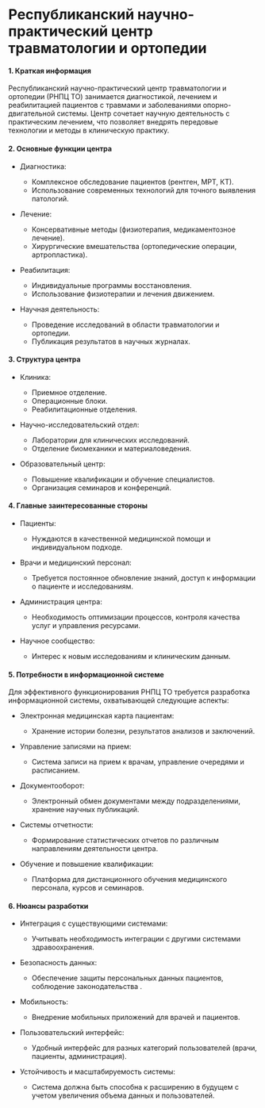 # Республиканский научно-практический центр травматологии и ортопедии

#### 1. Краткая информация
Республиканский научно-практический центр травматологии и ортопедии (РНПЦ ТО) занимается диагностикой, лечением и реабилитацией пациентов с травмами и заболеваниями опорно-двигательной системы. Центр сочетает научную деятельность с практическим лечением, что позволяет внедрять передовые технологии и методы в клиническую практику.

#### 2. Основные функции центра
- Диагностика:
   - Комплексное обследование пациентов (рентген, МРТ, КТ).
   - Использование современных технологий для точного выявления патологий.

- Лечение:
   - Консервативные методы (физиотерапия, медикаментозное лечение).
   - Хирургические вмешательства (ортопедические операции, артропластика).

- Реабилитация:
   - Индивидуальные программы восстановления.
   - Использование физиотерапии и лечения движением.

- Научная деятельность:
   - Проведение исследований в области травматологии и ортопедии.
   - Публикация результатов в научных журналах.

#### 3. Структура центра
- Клиника:
   - Приемное отделение.
   - Операционные блоки.
   - Реабилитационные отделения.

- Научно-исследовательский отдел:
   - Лаборатории для клинических исследований.
   - Отделение биомеханики и материаловедения.

- Образовательный центр:
   - Повышение квалификации и обучение специалистов.
   - Организация семинаров и конференций.

#### 4. Главные заинтересованные стороны
- Пациенты:
   - Нуждаются в качественной медицинской помощи и индивидуальном подходе.

- Врачи и медицинский персонал:
   - Требуется постоянное обновление знаний, доступ к информации о пациенте и исследованиям.

- Администрация центра:
   - Необходимость оптимизации процессов, контроля качества услуг и управления ресурсами.

- Научное сообщество:
    - Интерес к новым исследованиям и клиническим данным.

#### 5. Потребности в информационной системе
Для эффективного функционирования РНПЦ ТО требуется разработка информационной системы, охватывающей следующие аспекты:

- Электронная медицинская карта пациентам:
   -  Хранение истории болезни, результатов анализов и заключений.
 
- Управление записями на прием:
    - Система записи на прием к врачам, управление очередями и расписанием.

- Документооборот:
  -  Электронный обмен документами между подразделениями, хранение научных публикаций.

- Системы отчетности:
   - Формирование статистических отчетов по различным направлениям деятельности центра.

- Обучение и повышение квалификации:
   - Платформа для дистанционного обучения медицинского персонала, курсов и семинаров.

#### 6. Нюансы разработки
- Интеграция с существующими системами:
   - Учитывать необходимость интеграции с другими системами здравоохранения.

- Безопасность данных:
   - Обеспечение защиты персональных данных пациентов, соблюдение законодательства .

- Мобильность:
   - Внедрение мобильных приложений для врачей и пациентов.

- Пользовательский интерфейс:
   - Удобный интерфейс для разных категорий пользователей (врачи, пациенты, администрация).

- Устойчивость и масштабируемость системы:
   - Система должна быть способна к расширению в будущем с учетом увеличения объема данных и пользователей.

